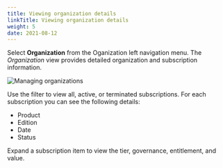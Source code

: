 ```yaml
---
title: Viewing organization details
linkTitle: Viewing organization details
weight: 5
date: 2021-08-12
---
```


Select **Organization** from the Oganization left navigation menu. The *Organization* view provides detailed organization and subscription information.

![Managing organizations](/Images/organization_tab.png)

Use the filter to view all, active, or terminated subscriptions. For each subscription you can see the following details:

* Product
* Edition
* Date
* Status

Expand a subscription item to view the tier, governance, entitlement, and value.